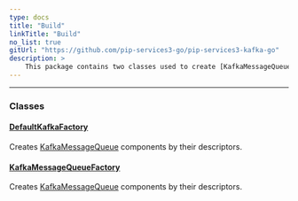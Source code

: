 ```yaml
---
type: docs
title: "Build"
linkTitle: "Build"
no_list: true
gitUrl: "https://github.com/pip-services3-go/pip-services3-kafka-go"
description: >
    This package contains two classes used to create [KafkaMessageQueue](../queues/kafka_message_queue) components by their descriptors.
---
```

---
<div class="module-body"> 

### Classes

#### [DefaultKafkaFactory](default_kafka_factory)
Creates [KafkaMessageQueue](../queues/kafka_message_queue) components by their descriptors.

#### [KafkaMessageQueueFactory](kafka_message_queue_factory)
Creates [KafkaMessageQueue](../queues/kafka_message_queue) components by their descriptors.


</div>

